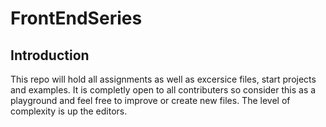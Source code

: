 # FrontEndSeries

## Introduction

This repo will hold all assignments as well as excersice files, start projects and examples. It is completly open to all contributers so consider this as a playground and feel free to improve or create new files. The level of complexity is up the editors.


